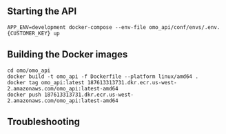 ## Starting the API

`APP_ENV=development docker-compose --env-file omo_api/conf/envs/.env.{CUSTOMER_KEY} up`



## Building the Docker images


```
cd omo/omo_api
docker build -t omo_api -f Dockerfile --platform linux/amd64 .
docker tag omo_api:latest 187613313731.dkr.ecr.us-west-2.amazonaws.com/omo_api:latest-amd64
docker push 187613313731.dkr.ecr.us-west-2.amazonaws.com/omo_api:latest-amd64
```

## Troubleshooting
